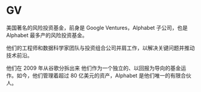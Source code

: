 # GV

美国著名的风险投资基金，前身是 Google Ventures，Alphabet 子公司，也是 Alphabet 最多产的风险投资基金。

他们的工程师和数据科学家团队与投资组合公司并肩工作，以解决关键问题并推动技术前沿。

他们在 2009 年从谷歌分拆出来
他们作为一个独立的、以回报为导向的基金运作。如今，他们管理着超过 80 亿美元的资产，Alphabet 是他们唯一的有限合伙人。
